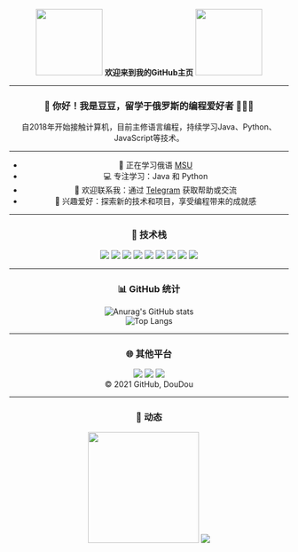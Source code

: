 <div align="center">

<img src="https://media.giphy.com/media/oebD5alsVBFKg/giphy.gif" width="120"> **欢迎来到我的GitHub主页** <img src="https://media.giphy.com/media/oebD5alsVBFKg/giphy.gif" width="120">

---

### 🌸 你好！我是豆豆，留学于俄罗斯的编程爱好者 👩🏻‍🔬  
自2018年开始接触计算机，目前主修语言编程，持续学习Java、Python、JavaScript等技术。

---

- 🔎 正在学习俄语 [MSU](https://www.msu.ru/)
- 💻 专注学习：Java 和 Python
- 📩 欢迎联系我：通过 [Telegram](https://t.me/Doodles_LLC) 获取帮助或交流
- 🌱 兴趣爱好：探索新的技术和项目，享受编程带来的成就感

---

### 🚀 技术栈

<div align="center">
    <img src="https://img.shields.io/badge/JavaScript%20-%23323330.svg?&style=for-the-badge&logo=javascript&logoColor=%23F7DF1E" />
    <img src="https://img.shields.io/badge/Python%20-%2314354C.svg?&style=for-the-badge&logo=python&logoColor=white" />
    <img src="https://img.shields.io/badge/Java-%23ED8B00.svg?&style=for-the-badge&logo=java&logoColor=white" />
    <img src="https://img.shields.io/badge/HTML5%20-%23E34F26.svg?&style=for-the-badge&logo=html5&logoColor=white" />
    <img src="https://img.shields.io/badge/CSS3%20-%231572B6.svg?&style=for-the-badge&logo=css3&logoColor=white" />
    <img src="https://img.shields.io/badge/Node.js%20-%2343853D.svg?&style=for-the-badge&logo=node.js&logoColor=white" />
    <img src="https://img.shields.io/badge/React%20-%2320232a.svg?&style=for-the-badge&logo=react&logoColor=%2361DAFB" />
    <img src="https://img.shields.io/badge/MySQL-%2300f.svg?&style=for-the-badge&logo=mysql&logoColor=white" />
    <img src="https://img.shields.io/badge/PostgreSQL-%23316192.svg?&style=for-the-badge&logo=postgresql&logoColor=white" />
</div>

---

### 📊 GitHub 统计

<div align="center">

![Anurag's GitHub stats](https://bad-apple-github-readme.vercel.app/api?show_bg=1&username=yztutu)  
![Top Langs](https://github-readme-stats.vercel.app/api/top-langs/?username=yztutu&layout=compact)

</div>

---

### 🌐 其他平台

<div align="center">
    <a href="https://www.linkedin.com/in/adityabisoi/"><img src="https://img.shields.io/badge/linkedin-%230077B5.svg?&style=for-the-badge&logo=linkedin&logoColor=white" /></a>
    <a href="https://medium.com/@adityabisoi"><img src="https://img.shields.io/badge/medium-%2312100E.svg?&style=for-the-badge&logo=medium&logoColor=white" /></a>
    <a href="https://gitlab.com/adityabisoi/"><img src="https://img.shields.io/badge/gitlab-%23330f63.svg?&style=for-the-badge&logo=gitlab&logoColor=white" /></a>
</div>

<div align="center">
    © 2021 GitHub, DouDou
</div>

---

### 🐾 动态

<div align="center">
    <img src="https://github.com/SP-XD/SP-XD/blob/main/images/dino_rounded.gif?raw=true" width="200" />
    <img src="https://visitor-badge.glitch.me/badge?page_id=abhisheknaiidu.abhisheknaiidu" />
</div>